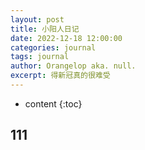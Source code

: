 ```yaml
---
layout: post
title: 小阳人日记
date: 2022-12-18 12:00:00
categories: journal
tags: journal
author: Orangelop aka. null.
excerpt: 得新冠真的很难受
---
```


* content
{:toc}

## 111
